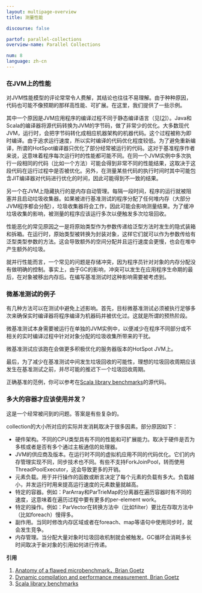 ```yaml
---
layout: multipage-overview
title: 测量性能

discourse: false

partof: parallel-collections
overview-name: Parallel Collections

num: 8
language: zh-cn
---
```


### 在JVM上的性能

对JVM性能模型的评论常常令人费解，其结论也往往不易理解。由于种种原因，代码也可能不像预期的那样高性能、可扩展。在这里，我们提供了一些示例。

其中一个原因是JVM应用程序的编译过程不同于静态编译语言（见[[2](http://www.ibm.com/developerworks/library/j-jtp12214/)]）。Java和Scala的编译器将源代码转换为JVM的字节码，做了非常少的优化。大多数现代JVM，运行时，会把字节码转化成相应机器架构的机器代码。这个过程被称为即时编译。由于追求运行速度，所以实时编译的代码优化程度较低。为了避免重新编译，所谓的HotSpot编译器只优化了部分经常被运行的代码。这对于基准程序作者来说，这意味着程序每次运行时的性能都可能不同。在同一个JVM实例中多次执行一段相同的代码（比如一个方法）可能会得到非常不同的性能结果，这取决于这段代码在运行过程中是否被优化。另外，在测量某些代码的执行时间时其中可能包含JIT编译器对代码进行优化的时间，因此可能得到不一致的结果。

另一个在JVM上隐藏执行的是内存自动管理。每隔一段时间，程序的运行就被阻塞并且启动垃圾收集器。如果被进行基准测试的程序分配了任何堆内存（大部分JVM程序都会分配），垃圾收集器将会工作，因此可能会影响测量结果。为了缓冲垃圾收集的影响，被测量的程序应该运行多次以便触发多次垃圾回收。

性能恶化的常见原因之一是将原始类型作为参数传递给泛型方法时发生的隐式装箱和拆箱。在运行时，原始类型被转换为封装对象，这样它们就可以作为参数传给有泛型类型参数的方法。这会导致额外的空间分配并且运行速度会更慢，也会在堆中产生额外的垃圾。

就并行性能而言，一个常见的问题是存储冲突，因为程序员针对对象的内存分配没有做明确的控制。事实上，由于GC的影响，冲突可以发生在应用程序生命期的最后，在对象被移出内存后。在编写基准测试时这种影响需要被考虑到。

### 微基准测试的例子

有几种方法可以在测试中避免上述影响。首先，目标微基准测试必须被执行足够多次来确保实时编译器将程序编译为机器码并被优化过。这就是所谓的预热阶段。

微基准测试本身需要被运行在单独的JVM实例中，以便减少在程序不同部分或不相关的实时编译过程中针对对象分配的垃圾收集所带来的干扰。

微基准测试应该跑在会做更多积极优化的服务器版本的HotSpot JVM上。

最后，为了减少在基准测试中间发生垃圾回收的可能性，理想的垃圾回收周期应该发生在基准测试之前，并尽可能的推迟下一个垃圾回收周期。

正确基准的范例，你可以参考在[Scala library benchmarks](https://github.com/scala/scala/tree/2.12.x/test/benchmarks)的源代码。

### 多大的容器才应该使用并发？

这是一个经常被问到的问题。答案是有些复杂的。

collection的大小所对应的实际并发消耗取决于很多因素。部分原因如下：

- 硬件架构。不同的CPU类型具有不同的性能和可扩展能力。取决于硬件是否为多核或者是否有多个通过主板通信的处理器。
- JVM的供应商及版本。在运行时不同的虚拟机应用不同的代码优化。它们的内存管理实现不同，同步技术也不同。有些不支持ForkJoinPool，转而使用ThreadPoolExecutor，这会导致更多的开销。
- 元素负载。用于并行操作的函数或断言决定了每个元素的负载有多大。负载越小，并发运行时用来提高运行速度的元素数量就越高。
- 特定的容器。例如：ParArray和ParTrieMap的分离器在遍历容器时有不同的速度，这意味着在遍历过程中要有更多的per-element work。
- 特定的操作。例如：ParVector在转换方法中（比如filter）要比在存取方法中（比如foreach）慢得多。
- 副作用。当同时修改内存区域或者在foreach、map等语句中使用同步时，就会发生竞争。
- 内存管理。当分配大量对象时垃圾回收机制就会被触发。GC循环会消耗多长时间取决于新对象的引用如何进行传递。


**引用**

1. [Anatomy of a flawed microbenchmark，Brian Goetz](http://www.ibm.com/developerworks/java/library/j-jtp02225/index.html)
2. [Dynamic compilation and performance measurement, Brian Goetz](http://www.ibm.com/developerworks/library/j-jtp12214/)
3. [Scala library benchmarks](https://github.com/scala/scala/tree/2.12.x/test/benchmarks)
